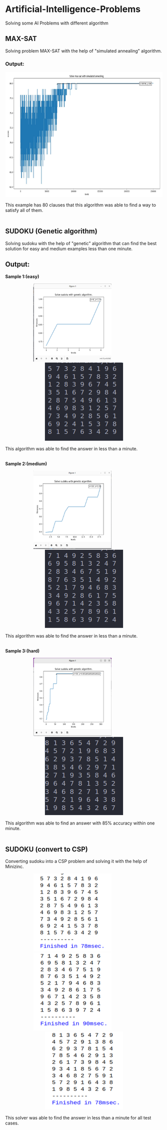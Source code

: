 # Artificial-Intelligence-Problems
Solving some AI Problems with different algorithm

## MAX-SAT
Solving problem MAX-SAT with the help of "simulated annealing" algorithm.
### Output:
<p align="center">
  <img src="https://github.com/Narges-Mntzr/Artificial-Intelligence-Problems/blob/main/Max-Sat/Result/MaxSat-sample.jpg" width="600" height="400" alt="accessibility text">
</p>
This example has 80 clauses that this algorithm was able to find a way to satisfy all of them.
<br /><br />

## SUDOKU (Genetic algorithm)
Solving sudoku with the help of "genetic" algorithm that can find the best solution for easy and medium examples less than one minute.
## Output:
**Sample 1:(easy)**

<p align="center">
  <img src="https://github.com/Narges-Mntzr/Artificial-Intelligence-Problems/blob/main/Sudoku/Genetic%20algorithm/Result/sudoku-sample1-1.png" width="250" height="250">
  &nbsp;&nbsp;&nbsp;&nbsp;&nbsp;&nbsp;&nbsp;&nbsp;&nbsp;&nbsp;&nbsp;&nbsp;&nbsp;&nbsp;&nbsp;&nbsp;&nbsp;&nbsp;
  <img src="https://github.com/Narges-Mntzr/Artificial-Intelligence-Problems/blob/main/Sudoku/Genetic%20algorithm/Result/sudoku-sample1-2.png" width="250" height="250">
</p>
This algorithm was able to find the answer in less than a minute.
<br /><br />


**Sample 2:(medium)**
<p align="center">
  <img src="https://github.com/Narges-Mntzr/Artificial-Intelligence-Problems/blob/main/Sudoku/Genetic%20algorithm/Result/sudoku-sample2-1.png" width="250" height="250">
  &nbsp;&nbsp;&nbsp;&nbsp;&nbsp;&nbsp;&nbsp;&nbsp;&nbsp;&nbsp;&nbsp;&nbsp;&nbsp;&nbsp;&nbsp;&nbsp;&nbsp;&nbsp;
  <img src="https://github.com/Narges-Mntzr/Artificial-Intelligence-Problems/blob/main/Sudoku/Genetic%20algorithm/Result/sudoku-sample2-2.png" width="250" height="250">
</p>
This algorithm was able to find the answer in less than a minute.
<br /><br />

**Sample 3:(hard)**
<p align="center">
  <img src="https://github.com/Narges-Mntzr/Artificial-Intelligence-Problems/blob/main/Sudoku/Genetic%20algorithm/Result/sudoku-sample3-1.png" width="250" height="250">
  &nbsp;&nbsp;&nbsp;&nbsp;&nbsp;&nbsp;&nbsp;&nbsp;&nbsp;&nbsp;&nbsp;&nbsp;&nbsp;&nbsp;&nbsp;&nbsp;&nbsp;&nbsp;
  <img src="https://github.com/Narges-Mntzr/Artificial-Intelligence-Problems/blob/main/Sudoku/Genetic%20algorithm/Result/sudoku-sample3-2.png" width="250" height="250">
</p>
This algorithm was able to find an answer with 85% accuracy within one minute.
<br /><br />

## SUDOKU (convert to CSP)
Converting sudoku into a CSP problem and solving it with the help of Minizinc.
<p align="center">
  <img src="https://github.com/Narges-Mntzr/Artificial-Intelligence-Problems/blob/main/Sudoku/Minizinc%20solver/Result/easy.png" width="250" height="250">
  &nbsp;&nbsp;&nbsp;&nbsp;&nbsp;&nbsp;&nbsp;&nbsp;&nbsp;&nbsp;&nbsp;&nbsp;&nbsp;&nbsp;&nbsp;&nbsp;&nbsp;&nbsp;
  <img src="https://github.com/Narges-Mntzr/Artificial-Intelligence-Problems/blob/main/Sudoku/Minizinc%20solver/Result/medium.png" width="250" height="250">
  &nbsp;&nbsp;&nbsp;&nbsp;&nbsp;&nbsp;&nbsp;&nbsp;&nbsp;&nbsp;&nbsp;&nbsp;&nbsp;&nbsp;&nbsp;&nbsp;&nbsp;&nbsp;
  <img src="https://github.com/Narges-Mntzr/Artificial-Intelligence-Problems/blob/main/Sudoku/Minizinc%20solver/Result/hard.png" width="250" height="250">
</p>
This solver was able to find the answer in less than a minute for all test cases.
<br /><br />